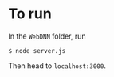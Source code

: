 To run
======

In the `WebDNN` folder, run 

```
$ node server.js
```

Then head to `localhost:3000`.
